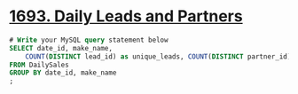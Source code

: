 # [1693. Daily Leads and Partners](https://leetcode.com/problems/daily-leads-and-partners)

```sql
# Write your MySQL query statement below
SELECT date_id, make_name,
    COUNT(DISTINCT lead_id) as unique_leads, COUNT(DISTINCT partner_id) as unique_partners
FROM DailySales
GROUP BY date_id, make_name
;
```
